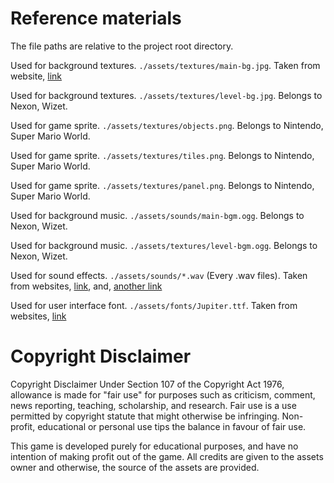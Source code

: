 # Reference materials

The file paths are relative to the project root directory.

Used for background textures. `./assets/textures/main-bg.jpg`. Taken from website, [link](http://forums.maplestory2.nexon.net/discussion/27656/beautiful-backgrounds-to-choose-for-your-home)

Used for background textures. `./assets/textures/level-bg.jpg`. Belongs to Nexon, Wizet.

Used for game sprite. `./assets/textures/objects.png`. Belongs to Nintendo, Super Mario World.

Used for game sprite. `./assets/textures/tiles.png`. Belongs to Nintendo, Super Mario World.

Used for game sprite. `./assets/textures/panel.png`. Belongs to Nintendo, Super Mario World.

Used for background music. `./assets/sounds/main-bgm.ogg`. Belongs to Nexon, Wizet.

Used for background music. `./assets/textures/level-bgm.ogg`. Belongs to Nexon, Wizet.

Used for sound effects. `./assets/sounds/*.wav` (Every .wav files). Taken from websites, [link](https://assetstore.unity.com/packages/audio/sound-fx/free-casual-game-sfx-pack-54116), and, [another link](http://www.gameburp.com/free-game-sound-fx/)

Used for user interface font. `./assets/fonts/Jupiter.ttf`. Taken from websites, [link](http://www.fontriver.com/font/isl_jupiter/)

# Copyright Disclaimer

Copyright Disclaimer Under Section 107 of the Copyright Act 1976, allowance is made for "fair use" for purposes such as criticism, comment, news reporting, teaching, scholarship, and research. Fair use is a use permitted by copyright statute that might otherwise be infringing. Non-profit, educational or personal use tips the balance in favour of fair use.

This game is developed purely for educational purposes, and have no intention of making profit out of the game. All credits are given to the assets owner and otherwise, the source of the assets are provided.
